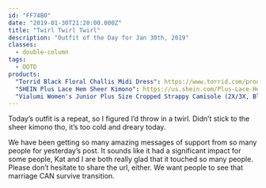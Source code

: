 ```yaml
---
id: "FF74B0"
date: "2019-01-30T21:20:00.000Z"
title: "Twirl Twirl Twirl"
description: "Outfit of the Day for Jan 30th, 2019"
classes:
  - double-column
tags:
  - OOTD
products:
  "Torrid Black Floral Challis Midi Dress": https://www.torrid.com/product/black-floral-challis-midi-dress/11650626.html
  "SHEIN Plus Lace Hem Sheer Kimono": https://us.shein.com/Plus-Lace-Hem-Sheer-Kimono-p-574568-cat-1940.html
  "Vialumi Women's Junior Plus Size Cropped Strappy Camisole (2X/3X, Black)": https://www.amazon.com/exec/obidos/ASIN/B07GQ11R9P/curvyandtrans-20
---
```

Today’s outfit is a repeat, so I figured I’d throw in a twirl. Didn’t stick to the sheer kimono tho, it’s too cold and dreary today.

We have been getting so many amazing messages of support from so many people for yesterday’s post. It sounds like it had a significant impact for some people, Kat and I are both really glad that it touched so many people. Please don’t hesitate to share the url, either. We want people to see that marriage CAN survive transition.
